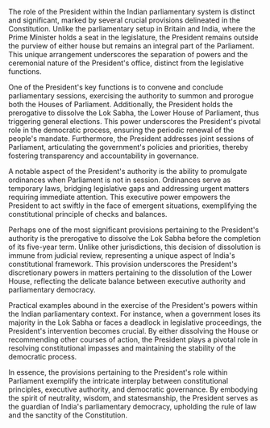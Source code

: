 The role of the President within the Indian parliamentary system is distinct and significant, marked by several crucial provisions delineated in the Constitution. Unlike the parliamentary setup in Britain and India, where the Prime Minister holds a seat in the legislature, the President remains outside the purview of either house but remains an integral part of the Parliament. This unique arrangement underscores the separation of powers and the ceremonial nature of the President's office, distinct from the legislative functions.

One of the President's key functions is to convene and conclude parliamentary sessions, exercising the authority to summon and prorogue both the Houses of Parliament. Additionally, the President holds the prerogative to dissolve the Lok Sabha, the Lower House of Parliament, thus triggering general elections. This power underscores the President's pivotal role in the democratic process, ensuring the periodic renewal of the people's mandate. Furthermore, the President addresses joint sessions of Parliament, articulating the government's policies and priorities, thereby fostering transparency and accountability in governance.

A notable aspect of the President's authority is the ability to promulgate ordinances when Parliament is not in session. Ordinances serve as temporary laws, bridging legislative gaps and addressing urgent matters requiring immediate attention. This executive power empowers the President to act swiftly in the face of emergent situations, exemplifying the constitutional principle of checks and balances.

Perhaps one of the most significant provisions pertaining to the President's authority is the prerogative to dissolve the Lok Sabha before the completion of its five-year term. Unlike other jurisdictions, this decision of dissolution is immune from judicial review, representing a unique aspect of India's constitutional framework. This provision underscores the President's discretionary powers in matters pertaining to the dissolution of the Lower House, reflecting the delicate balance between executive authority and parliamentary democracy.

Practical examples abound in the exercise of the President's powers within the Indian parliamentary context. For instance, when a government loses its majority in the Lok Sabha or faces a deadlock in legislative proceedings, the President's intervention becomes crucial. By either dissolving the House or recommending other courses of action, the President plays a pivotal role in resolving constitutional impasses and maintaining the stability of the democratic process.

In essence, the provisions pertaining to the President's role within Parliament exemplify the intricate interplay between constitutional principles, executive authority, and democratic governance. By embodying the spirit of neutrality, wisdom, and statesmanship, the President serves as the guardian of India's parliamentary democracy, upholding the rule of law and the sanctity of the Constitution.